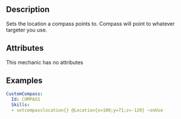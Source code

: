 ## Description
Sets the location a compass points to. Compass will point to whatever targeter you use.

## Attributes
This mechanic has no attributes

## Examples
```yaml
CustomCompass:
  Id: COMPASS
  Skills:
  - setcompasslocation{} @Location{x=100;y=71;z=-120} ~onUse
```